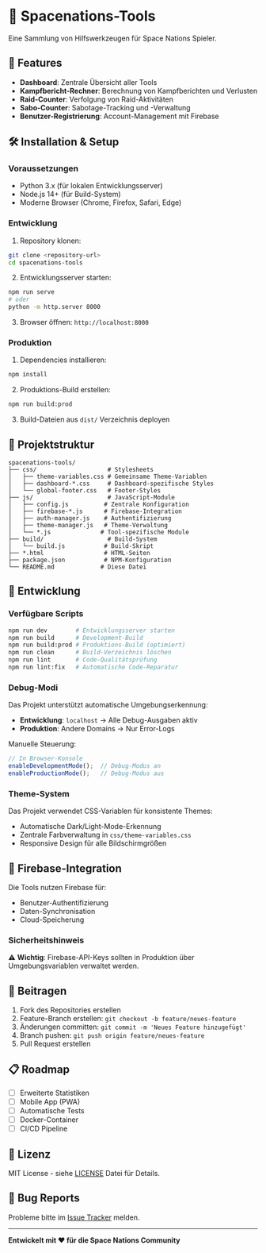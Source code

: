 # 🚀 Spacenations-Tools

Eine Sammlung von Hilfswerkzeugen für Space Nations Spieler.

## 🎯 Features

- **Dashboard**: Zentrale Übersicht aller Tools
- **Kampfbericht-Rechner**: Berechnung von Kampfberichten und Verlusten
- **Raid-Counter**: Verfolgung von Raid-Aktivitäten
- **Sabo-Counter**: Sabotage-Tracking und -Verwaltung
- **Benutzer-Registrierung**: Account-Management mit Firebase

## 🛠️ Installation & Setup

### Voraussetzungen
- Python 3.x (für lokalen Entwicklungsserver)
- Node.js 14+ (für Build-System)
- Moderne Browser (Chrome, Firefox, Safari, Edge)

### Entwicklung

1. Repository klonen:
```bash
git clone <repository-url>
cd spacenations-tools
```

2. Entwicklungsserver starten:
```bash
npm run serve
# oder
python -m http.server 8000
```

3. Browser öffnen: `http://localhost:8000`

### Produktion

1. Dependencies installieren:
```bash
npm install
```

2. Produktions-Build erstellen:
```bash
npm run build:prod
```

3. Build-Dateien aus `dist/` Verzeichnis deployen

## 📁 Projektstruktur

```
spacenations-tools/
├── css/                    # Stylesheets
│   ├── theme-variables.css # Gemeinsame Theme-Variablen
│   ├── dashboard-*.css     # Dashboard-spezifische Styles
│   └── global-footer.css   # Footer-Styles
├── js/                     # JavaScript-Module
│   ├── config.js          # Zentrale Konfiguration
│   ├── firebase-*.js      # Firebase-Integration
│   ├── auth-manager.js    # Authentifizierung
│   ├── theme-manager.js   # Theme-Verwaltung
│   └── *.js              # Tool-spezifische Module
├── build/                  # Build-System
│   └── build.js           # Build-Skript
├── *.html                 # HTML-Seiten
├── package.json           # NPM-Konfiguration
└── README.md             # Diese Datei
```

## 🔧 Entwicklung

### Verfügbare Scripts

```bash
npm run dev        # Entwicklungsserver starten
npm run build      # Development-Build
npm run build:prod # Produktions-Build (optimiert)
npm run clean      # Build-Verzeichnis löschen
npm run lint       # Code-Qualitätsprüfung
npm run lint:fix   # Automatische Code-Reparatur
```

### Debug-Modi

Das Projekt unterstützt automatische Umgebungserkennung:
- **Entwicklung**: `localhost` → Alle Debug-Ausgaben aktiv
- **Produktion**: Andere Domains → Nur Error-Logs

Manuelle Steuerung:
```javascript
// In Browser-Konsole
enableDevelopmentMode();  // Debug-Modus an
enableProductionMode();   // Debug-Modus aus
```

### Theme-System

Das Projekt verwendet CSS-Variablen für konsistente Themes:
- Automatische Dark/Light-Mode-Erkennung
- Zentrale Farbverwaltung in `css/theme-variables.css`
- Responsive Design für alle Bildschirmgrößen

## 🔐 Firebase-Integration

Die Tools nutzen Firebase für:
- Benutzer-Authentifizierung
- Daten-Synchronisation
- Cloud-Speicherung

### Sicherheitshinweis
⚠️ **Wichtig**: Firebase-API-Keys sollten in Produktion über Umgebungsvariablen verwaltet werden.

## 🤝 Beitragen

1. Fork des Repositories erstellen
2. Feature-Branch erstellen: `git checkout -b feature/neues-feature`
3. Änderungen committen: `git commit -m 'Neues Feature hinzugefügt'`
4. Branch pushen: `git push origin feature/neues-feature`
5. Pull Request erstellen

## 📋 Roadmap

- [ ] Erweiterte Statistiken
- [ ] Mobile App (PWA)
- [ ] Automatische Tests
- [ ] Docker-Container
- [ ] CI/CD Pipeline

## 📄 Lizenz

MIT License - siehe [LICENSE](LICENSE) Datei für Details.

## 🐛 Bug Reports

Probleme bitte im [Issue Tracker](https://github.com/spacenations/tools/issues) melden.

---

**Entwickelt mit ❤️ für die Space Nations Community**
